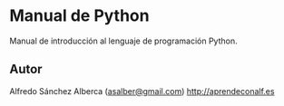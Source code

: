 # Manual de Python

Manual de introducción al lenguaje de programación Python.

## Autor

Alfredo Sánchez Alberca (asalber@gmail.com)
http://aprendeconalf.es